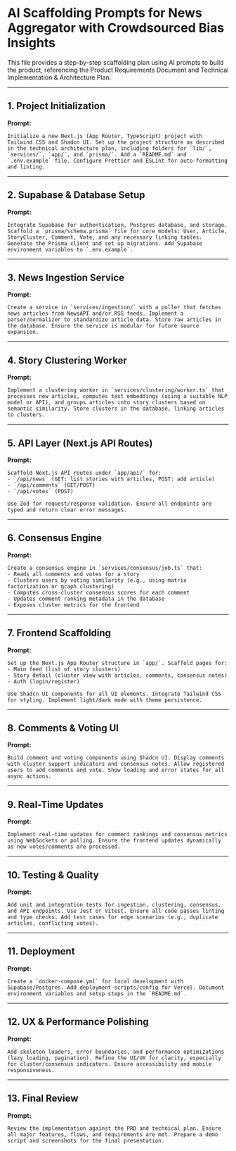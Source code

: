 # AI Scaffolding Prompts for News Aggregator with Crowdsourced Bias Insights

This file provides a step-by-step scaffolding plan using AI prompts to build the product, referencing the Product Requirements Document and Technical Implementation & Architecture Plan.

---

## 1. Project Initialization

**Prompt:**
```
Initialize a new Next.js (App Router, TypeScript) project with Tailwind CSS and Shadcn UI. Set up the project structure as described in the technical architecture plan, including folders for `lib/`, `services/`, `app/`, and `prisma/`. Add a `README.md` and `.env.example` file. Configure Prettier and ESLint for auto-formatting and linting.
```

---

## 2. Supabase & Database Setup

**Prompt:**
```
Integrate Supabase for authentication, Postgres database, and storage. Scaffold a `prisma/schema.prisma` file for core models: User, Article, StoryCluster, Comment, Vote, and any necessary linking tables. Generate the Prisma client and set up migrations. Add Supabase environment variables to `.env.example`.
```

---

## 3. News Ingestion Service

**Prompt:**
```
Create a service in `services/ingestion/` with a poller that fetches news articles from NewsAPI and/or RSS feeds. Implement a parser/normalizer to standardize article data. Store raw articles in the database. Ensure the service is modular for future source expansion.
```

---

## 4. Story Clustering Worker

**Prompt:**
```
Implement a clustering worker in `services/clustering/worker.ts` that processes new articles, computes text embeddings (using a suitable NLP model or API), and groups articles into story clusters based on semantic similarity. Store clusters in the database, linking articles to clusters.
```

---

## 5. API Layer (Next.js API Routes)

**Prompt:**
```
Scaffold Next.js API routes under `app/api/` for:
- `/api/news` (GET: list stories with articles, POST: add article)
- `/api/comments` (GET/POST)
- `/api/votes` (POST)

Use Zod for request/response validation. Ensure all endpoints are typed and return clear error messages.
```

---

## 6. Consensus Engine

**Prompt:**
```
Create a consensus engine in `services/consensus/job.ts` that:
- Reads all comments and votes for a story
- Clusters users by voting similarity (e.g., using matrix factorization or graph clustering)
- Computes cross-cluster consensus scores for each comment
- Updates comment ranking metadata in the database
- Exposes cluster metrics for the frontend
```

---

## 7. Frontend Scaffolding

**Prompt:**
```
Set up the Next.js App Router structure in `app/`. Scaffold pages for:
- Main feed (list of story clusters)
- Story detail (cluster view with articles, comments, consensus notes)
- Auth (login/register)

Use Shadcn UI components for all UI elements. Integrate Tailwind CSS for styling. Implement light/dark mode with theme persistence.
```

---

## 8. Comments & Voting UI

**Prompt:**
```
Build comment and voting components using Shadcn UI. Display comments with cluster support indicators and consensus notes. Allow registered users to add comments and vote. Show loading and error states for all async actions.
```

---

## 9. Real-Time Updates

**Prompt:**
```
Implement real-time updates for comment rankings and consensus metrics using WebSockets or polling. Ensure the frontend updates dynamically as new votes/comments are processed.
```

---

## 10. Testing & Quality

**Prompt:**
```
Add unit and integration tests for ingestion, clustering, consensus, and API endpoints. Use Jest or Vitest. Ensure all code passes linting and type checks. Add test cases for edge scenarios (e.g., duplicate articles, conflicting votes).
```

---

## 11. Deployment

**Prompt:**
```
Create a `docker-compose.yml` for local development with Supabase/Postgres. Add deployment scripts/config for Vercel. Document environment variables and setup steps in the `README.md`.
```

---

## 12. UX & Performance Polishing

**Prompt:**
```
Add skeleton loaders, error boundaries, and performance optimizations (lazy loading, pagination). Refine the UI/UX for clarity, especially for cluster/consensus indicators. Ensure accessibility and mobile responsiveness.
```

---

## 13. Final Review

**Prompt:**
```
Review the implementation against the PRD and technical plan. Ensure all major features, flows, and requirements are met. Prepare a demo script and screenshots for the final presentation.
``` 